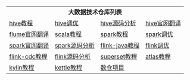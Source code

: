 <table>
  <tr>
    <td colspan="4" align="center"><strong>大数据技术仓库列表</strong></td>
  </tr>
  <tr>
    <td><a href="https://github.com/ZGG2016/hive-tutorial-atguigu">hive教程</a></td>
    <td><a href="https://github.com/ZGG2016/hive-tuning-sourcecode-atguigu">hive调优</a></td>
    <td><a href="https://github.com/ZGG2016/hive-tuning-sourcecode-atguigu">hive源码分析</a></td>
    <td><a href="https://github.com/ZGG2016/hive-website">hive官网翻译</a></td>
  </tr>
  <tr>
    <td><a href="https://github.com/ZGG2016/flume-website">flume官网翻译</a></td>
    <td><a href="https://github.com/ZGG2016/scala-tutorial-atguigu">scala教程</a></td>
    <td><a href="https://github.com/ZGG2016/spark-tutorial-atguigu">spark教程</a></td>
    <td><a href="https://github.com/ZGG2016/spark-tuning-atguigu">spark调优</a></td>
  </tr>
  <tr>
    <td><a href="https://github.com/ZGG2016/spark-website">spark官网翻译</a></td>
    <td><a href="https://github.com/ZGG2016/spark-sourcecode">spark源码分析</a></td>
    <td><a href="https://github.com/ZGG2016/flinkjava-tutorial-atguigu">flink-java教程</a></td>
    <td><a href="https://github.com/ZGG2016/flink-tuning-atguigu">flink调优</a></td>
  </tr>
  <tr>
    <td><a href="https://github.com/ZGG2016/flinkcdc-tutorial-atguigu">flink-cdc教程</a></td>
    <td><a href="https://github.com/ZGG2016/flink-sourcecode">flink源码分析</a></td>
    <td><a href="https://github.com/ZGG2016/superset-tutorial-atguigu">superset教程</a></td>
    <td><a href="https://github.com/ZGG2016/atlas-tutorial-atguigu">atlas教程</a></td>
  </tr>
    <tr>
    <td><a href="https://github.com/ZGG2016/kylin-tutorial-atguigu">kylin教程</a></td>
    <td><a href="https://github.com/ZGG2016/kettle-tutorial-atguigu">kettle教程</a></td>
    <td><a href="https://github.com/ZGG2016/data-warehouse-program">数仓项目</a></td>
    <td><a href="javascript:void(0)"></a></td>
  </tr>
</table>
